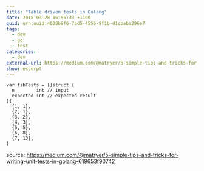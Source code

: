 ```yaml
---
title: "Table driven tests in Golang"
date: 2018-03-28 16:56:33 +1100
guid: urn:uuid:4038b9f6-7ad5-4556-9f1b-d1cbaba296e7
tags:
  - dev
  - go
  - test
categories:
  - dev
external-url: https://medium.com/@matryer/5-simple-tips-and-tricks-for-writing-unit-tests-in-golang-619653f90742
show: excerpt
---
```


```
var fibTests = []struct {
  n        int // input
  expected int // expected result
}{
  {1, 1},
  {2, 1},
  {3, 2},
  {4, 3},
  {5, 5},
  {6, 8},
  {7, 13},
}
```

source: https://medium.com/@matryer/5-simple-tips-and-tricks-for-writing-unit-tests-in-golang-619653f90742